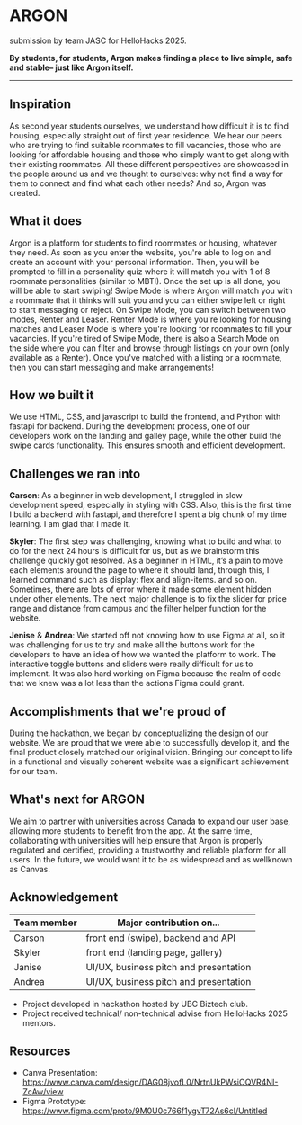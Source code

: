 # ARGON
submission by team JASC for HelloHacks 2025.


**By students, for students, Argon makes finding a place to live simple, safe and stable– just like Argon itself.**


---
## Inspiration
As second year students ourselves, we understand how difficult it is to find housing, especially straight out of first year residence. We hear our peers who are trying to find suitable roommates to fill vacancies, those who are looking for affordable housing and those who simply want to get along with their existing roommates. All these different perspectives are showcased in the people around us and we thought to ourselves: why not find a way for them to connect and find what each other needs? And so, Argon was created. 

## What it does
Argon is a platform for students to find roommates or housing, whatever they need. As soon as you enter the website, you're able to log on and create an account with your personal information. Then, you will be prompted to fill in a personality quiz where it will match you with 1 of 8 roommate personalities (similar to MBTI). Once the set up is all done, you will be able to start swiping! Swipe Mode is where Argon will match you with a roommate that it thinks will suit you and you can either swipe left or right to start messaging or reject. On Swipe Mode, you can switch between two modes, Renter and Leaser. Renter Mode is where you're looking for housing matches and Leaser Mode is where you're looking for roommates to fill your vacancies. If you're tired of Swipe Mode, there is also a Search Mode on the side where you can filter and browse through listings on your own (only available as a Renter). Once you've matched with a listing or a roommate, then you can start messaging and make arrangements!

## How we built it
We use HTML, CSS, and javascript to build the frontend, and Python with fastapi for backend. During the development process, one of our developers work on the landing and galley page, while the other build the swipe cards functionality. This ensures smooth and efficient development. 

## Challenges we ran into
**Carson**: As a beginner in web development, I struggled in slow development speed, especially in styling with CSS. Also, this is the first time I build a backend with fastapi, and therefore I spent a big chunk of my time learning. I am glad that I made it.

**Skyler**: The first step was challenging, knowing what to build and what to do for the next 24 hours is difficult for us, but as we brainstorm this challenge quickly got resolved. As a beginner in HTML, it’s a pain to move each elements around the page to where it should land, through this, I learned command such as display: flex and align-items. and so on.  Sometimes, there are lots of error where it made some element hidden under other elements.  The next major challenge is to fix the slider for price range and distance from campus and the filter helper function for the website.

**Jenise** & **Andrea**: We started off not knowing how to use Figma at all, so it was challenging for us to try and make all the buttons work for the developers to have an idea of how we wanted the platform to work. The interactive toggle buttons and sliders were really difficult for us to implement. It was also hard working on Figma because the realm of code that we knew was a lot less than the actions Figma could grant. 

## Accomplishments that we're proud of
During the hackathon, we began by conceptualizing the design of our website. We are proud that we were able to successfully develop it, and the final product closely matched our original vision. Bringing our concept to life in a functional and visually coherent website was a significant achievement for our team.

## What's next for ARGON
We aim to partner with universities across Canada to expand our user base, allowing more students to benefit from the app. At the same time, collaborating with universities will help ensure that Argon is properly regulated and certified, providing a trustworthy and reliable platform for all users. In the future, we would want it to be as widespread and as wellknown as Canvas.

## Acknowledgement
|Team member|Major contribution on...|
|---|---|
|Carson|front end (swipe), backend and API|
|Skyler|front end (landing page, gallery)|
|Janise|UI/UX, business pitch and presentation|
|Andrea|UI/UX, business pitch and presentation|

- Project developed in hackathon hosted by UBC Biztech club.
- Project received technical/ non-technical advise from HelloHacks 2025 mentors.

## Resources
- Canva Presentation: https://www.canva.com/design/DAG08jvofL0/NrtnUkPWsiOQVR4NI-ZcAw/view
- Figma Prototype: https://www.figma.com/proto/9M0U0c766f1ygvT72As6cI/Untitled
